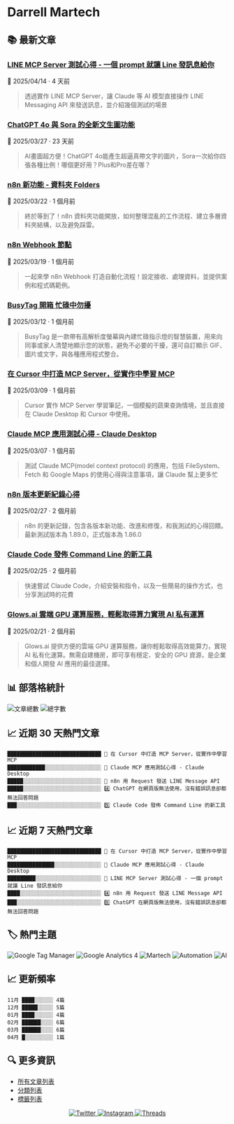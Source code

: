 # Darrell Martech

## 📚 最新文章

### [LINE MCP Server 測試心得 - 一個 prompt 就讓 Line 發訊息給你](https://www.darrelltw.com/line-mcp-server/?utm_source=github_readme&utm_medium=referral)
📅 2025/04/14 · 4 天前

> 透過實作 LINE MCP Server，讓 Claude 等 AI 模型直接操作 LINE Messaging API 來發送訊息，並介紹幾個測試的場景


### [ChatGPT 4o 與 Sora 的全新文生圖功能](https://www.darrelltw.com/chatgpt-sora-create-image-with-text/?utm_source=github_readme&utm_medium=referral)
📅 2025/03/27 · 23 天前

> AI畫圖超方便！ChatGPT 4o能產生超逼真帶文字的圖片，Sora一次給你四張各種比例！哪個更好用？Plus和Pro差在哪？


### [n8n 新功能 - 資料夾 Folders](https://www.darrelltw.com/n8n-new-feature-folders/?utm_source=github_readme&utm_medium=referral)
📅 2025/03/22 · 1 個月前

> 終於等到了！n8n 資料夾功能開放，如何整理混亂的工作流程、建立多層資料夾結構，以及避免踩雷。


### [n8n Webhook 節點](https://www.darrelltw.com/n8n-webhook/?utm_source=github_readme&utm_medium=referral)
📅 2025/03/19 · 1 個月前

> 一起來學 n8n Webhook 打造自動化流程！設定接收、處理資料，並提供案例和程式碼範例。


### [BusyTag 開箱 忙碌中勿擾](https://www.darrelltw.com/unboxing-busytag/?utm_source=github_readme&utm_medium=referral)
📅 2025/03/12 · 1 個月前

> BusyTag 是一款帶有高解析度螢幕與內建忙碌指示燈的智慧裝置，用來向同事或家人清楚地顯示您的狀態，避免不必要的干擾，還可自訂顯示 GIF、圖片或文字，與各種應用程式整合。


### [在 Cursor 中打造 MCP Server，從實作中學習 MCP](https://www.darrelltw.com/cursor-mcp-server-guide/?utm_source=github_readme&utm_medium=referral)
📅 2025/03/09 · 1 個月前

> Cursor 實作 MCP Server 學習筆記，一個模擬的蔬果查詢情境，並且直接在 Claude Desktop 和 Cursor 中使用。


### [Claude MCP 應用測試心得 - Claude Desktop](https://www.darrelltw.com/claude-desktop-new-mcp-features-review/?utm_source=github_readme&utm_medium=referral)
📅 2025/03/07 · 1 個月前

> 測試 Claude MCP(model context protocol) 的應用，包括 FileSystem、Fetch 和 Google Maps 的使用心得與注意事項，讓 Claude 幫上更多忙


### [n8n 版本更新紀錄心得](https://www.darrelltw.com/n8n-update-log/?utm_source=github_readme&utm_medium=referral)
📅 2025/02/27 · 2 個月前

> n8n 的更新記錄，包含各版本新功能、改進和修復，和我測試的心得回饋。最新測試版本為 1.89.0，正式版本為 1.86.0


### [Claude Code 發佈 Command Line 的新工具](https://www.darrelltw.com/claude-code-new-command-line-tool/?utm_source=github_readme&utm_medium=referral)
📅 2025/02/25 · 2 個月前

> 快速嘗試 Claude Code，介紹安裝和指令，以及一些簡易的操作方式，也分享測試時的花費


### [Glows.ai 雲端 GPU 運算服務，輕鬆取得算力實現 AI 私有運算](https://www.darrelltw.com/glows-ai-cloud-gpu-service/?utm_source=github_readme&utm_medium=referral)
📅 2025/02/21 · 2 個月前

> Glows.ai 提供方便的雲端 GPU 運算服務，讓你輕鬆取得高效能算力，實現 AI 私有化運算。無需自建機房，即可享有穩定、安全的 GPU 資源，是企業和個人開發 AI 應用的最佳選擇。


## 📊 部落格統計
![文章總數](https://img.shields.io/badge/文章總數-89-blue?style=flat-square)
![總字數](https://img.shields.io/badge/總字數-212069+-blue?style=flat-square)

## 📈 近期 30 天熱門文章
```text
██████████████████████████████ 🥇 在 Cursor 中打造 MCP Server，從實作中學習 MCP
████████████░░░░░░░░░░░░░░░░░░ 🥈 Claude MCP 應用測試心得 - Claude Desktop
█████░░░░░░░░░░░░░░░░░░░░░░░░░ 🥉 n8n 用 Request 發送 LINE Message API
█████░░░░░░░░░░░░░░░░░░░░░░░░░ 4️⃣ ChatGPT 在網頁版無法使用，沒有錯誤訊息卻都無法回答問題
███░░░░░░░░░░░░░░░░░░░░░░░░░░░ 5️⃣ Claude Code 發佈 Command Line 的新工具
```

## 📈 近期 7 天熱門文章
```text
██████████████████████████████ 🥇 在 Cursor 中打造 MCP Server，從實作中學習 MCP
███████████████░░░░░░░░░░░░░░░ 🥈 Claude MCP 應用測試心得 - Claude Desktop
█████████░░░░░░░░░░░░░░░░░░░░░ 🥉 LINE MCP Server 測試心得 - 一個 prompt 就讓 Line 發訊息給你
████░░░░░░░░░░░░░░░░░░░░░░░░░░ 4️⃣ n8n 用 Request 發送 LINE Message API
███░░░░░░░░░░░░░░░░░░░░░░░░░░░ 5️⃣ ChatGPT 在網頁版無法使用，沒有錯誤訊息卻都無法回答問題
```

## 🏷️ 熱門主題
![Google Tag Manager](https://img.shields.io/badge/Google%20Tag%20Manager-27-orange?style=flat-square) ![Google Analytics 4](https://img.shields.io/badge/Google%20Analytics%204-14-orange?style=flat-square) ![Martech](https://img.shields.io/badge/Martech-13-orange?style=flat-square) ![Automation](https://img.shields.io/badge/Automation-10-orange?style=flat-square) ![AI](https://img.shields.io/badge/AI-5-orange?style=flat-square)

## 📈 更新頻率
```text
11月 ████░░░░░░ 4篇
12月 █████░░░░░ 5篇
01月 ████░░░░░░ 4篇
02月 ██████░░░░ 6篇
03月 ██████░░░░ 6篇
04月 █░░░░░░░░░ 1篇
```

## 🔍 更多資訊
- [所有文章列表](https://www.darrelltw.com/archives/)
- [分類列表](https://www.darrelltw.com/categories/)
- [標籤列表](https://www.darrelltw.com/tags/)

<div align="center">
  <a href="https://twitter.com/DarrellMarTech" target="_blank">
    <img src="https://img.shields.io/badge/Twitter-1DA1F2?style=for-the-badge&logo=twitter&logoColor=white" alt="Twitter">
  </a>
  <a href="https://www.instagram.com/darrell_tw_/" target="_blank">
    <img src="https://img.shields.io/badge/Instagram-E4405F?style=for-the-badge&logo=instagram&logoColor=white" alt="Instagram">
  </a>
  <a href="https://www.threads.net/@darrell_tw_" target="_blank">
    <img src="https://img.shields.io/badge/Threads-000000?style=for-the-badge&logo=threads&logoColor=white" alt="Threads">
  </a>
</div>
